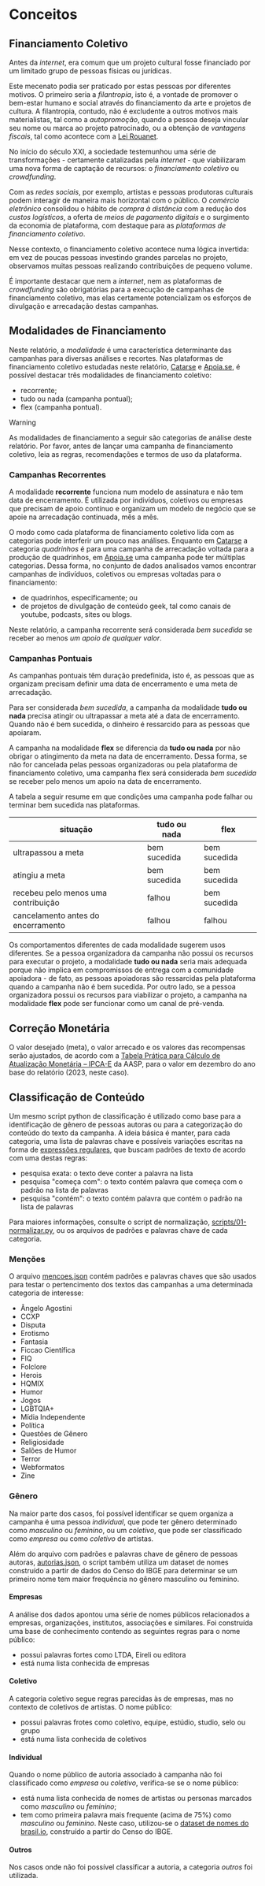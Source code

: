 # Conceitos

## Financiamento Coletivo

Antes da _internet_, era comum que um projeto cultural fosse financiado
por um limitado grupo de pessoas físicas ou jurídicas.

Este mecenato podia ser praticado por estas pessoas por diferentes motivos.
O primeiro seria a _filantropia_, isto é, a vontade de promover o bem-estar
humano e social através do financiamento da arte e projetos de cultura.
A filantropia, contudo, não é excludente a outros motivos mais materialistas,
tal como a _autopromoção_, quando a pessoa deseja vincular seu nome ou marca
ao projeto patrocinado, ou a obtenção de _vantagens fiscais_,
tal como acontece com a [Lei Rouanet](https://www.gov.br/secom/pt-br/fatos/brasil-contra-fake/noticias/2023/3/o-que-voce-precisa-saber-sobre-a-lei-rouanet).

No início do século XXI, a sociedade testemunhou uma série
de transformações - certamente catalizadas pela _internet_ - que viabilizaram
uma nova forma de captação de recursos: o _financiamento coletivo_
ou _crowdfunding_.

Com as _redes sociais_, por exemplo, artistas e pessoas produtoras culturais
podem interagir de maneira mais horizontal com o público. O _comércio eletrônico_
consolidou o hábito de _compra à distância_ com a redução dos _custos logísticos_,
a oferta de _meios de pagamento digitais_ e o surgimento da economia de plataforma,
com destaque para as _plataformas de financiamento coletivo_.

Nesse contexto, o financiamento coletivo acontece numa lógica invertida: em vez
de poucas pessoas investindo grandes parcelas no projeto, observamos muitas pessoas
realizando contribuições de pequeno volume.

É importante destacar que nem a _internet_, nem as plataformas de _crowdfunding_
são obrigatórias para a execução de campanhas de financiamento coletivo, mas
elas certamente potencializam os esforços de divulgação e arrecadação destas
campanhas.

## Modalidades de Financiamento

Neste relatório, a _modalidade_ é uma característica determinante das campanhas
para diversas análises e recortes. Nas plataformas de financiamento coletivo
estudadas neste relatório, [Catarse](https://www.catarse.me/)
e [Apoia.se](https://apoia.se/), é possível destacar três modalidades
de financiamento coletivo:

- recorrente;
- tudo ou nada (campanha pontual);
- flex (campanha pontual).

> [!WARNING] 
> As modalidades de financiamento a seguir são categorias de análise deste relatório.
> Por favor, antes de lançar uma campanha de financiamento coletivo, leia as regras,
> recomendações e termos de uso da plataforma.

### Campanhas Recorrentes

A modalidade **recorrente** funciona num modelo de assinatura e não tem data
de encerramento. É utilizada por indivíduos, coletivos ou empresas que precisam
de apoio contínuo e organizam um modelo de negócio que se apoie na arrecadação
continuada, mês a mês.

O modo como cada plataforma de financiamento coletivo lida com as categorias pode
interferir um pouco nas análises. Enquanto em [Catarse](https://www.catarse.me/)
a categoria _quadrinhos_ é para uma campanha de arrecadação voltada para a
produção de quadrinhos, em [Apoia.se](https://apoia.se/) uma campanha pode ter
múltiplas categorias. Dessa forma, no conjunto de dados analisados vamos encontrar
campanhas de indivíduos, coletivos ou empresas voltadas para o financiamento:

- de quadrinhos, especificamente; ou
- de projetos de divulgação de conteúdo geek, tal como canais de youtube, podcasts,
sites ou blogs.

Neste relatório, a campanha recorrente será considerada _bem sucedida_ se receber
ao menos _um apoio de qualquer valor_.

### Campanhas Pontuais

As campanhas pontuais têm duração predefinida, isto é, as pessoas que as organizam
precisam definir uma data de encerramento e uma meta de arrecadação.

Para ser considerada _bem sucedida_, a campanha da modalidade **tudo ou nada**
precisa atingir ou ultrapassar a meta até a data de encerramento. Quando não é
bem sucedida, o dinheiro é ressarcido para as pessoas que apoiaram.

A campanha na modalidade **flex** se diferencia da **tudo ou nada** por não
obrigar o atingimento da meta na data de encerramento. Dessa forma, se não for
cancelada pelas pessoas organizadoras ou pela plataforma de financiamento coletivo,
uma campanha flex será considerada _bem sucedida_ se receber pelo menos um apoio
na data de encerramento.

A tabela a seguir resume em que condições uma campanha pode falhar ou terminar
bem sucedida nas plataformas.

| situação                             | tudo ou nada | flex          |
|--------------------------------------|--------------|---------------|
| ultrapassou a meta                   | bem sucedida | bem sucedida  |
| atingiu a meta                       | bem sucedida | bem sucedida  |
| recebeu pelo menos uma contribuição  | falhou       | bem sucedida  |
| cancelamento antes do encerramento   | falhou       | falhou        |

Os comportamentos diferentes de cada modalidade sugerem usos diferentes. Se a pessoa
organizadora da campanha não possui os recursos para executar o projeto, a modalidade
**tudo ou nada** seria mais adequada porque não implica em compromissos de entrega
com a comunidade apoiadora - de fato, as pessoas apoiadoras são ressarcidas pela
plataforma quando a campanha não é bem sucedida. Por outro lado, se a pessoa
organizadora possui os recursos para viabilizar o projeto, a campanha na modalidade
**flex** pode ser funcionar como um canal de pré-venda.

## Correção Monetária

O valor desejado (meta), o valor arrecado e os valores das recompensas serão ajustados,
de acordo com a [Tabela Prática para Cálculo de Atualização Monetária – IPCA-E](https://www.aasp.org.br/suporte-profissional/indices-economicos/indices-judiciais/tabela-pratica-para-calculo-de-atualizacao-monetaria-ipca-e/)
da AASP, para o valor em dezembro do ano base do relatório (2023, neste caso).

## Classificação de Conteúdo

Um mesmo script python de classificação é utilizado como base para a identificação de gênero
de pessoas autoras ou para a categorização do conteúdo do texto da campanha. A ideia básica
é manter, para cada categoria, uma lista de palavras chave e possíveis variações escritas
na forma de [expressões regulares](https://pt.wikipedia.org/wiki/Express%C3%A3o_regular),
que buscam padrões de texto de acordo com uma destas regras:

- pesquisa exata: o texto deve conter a palavra na lista
- pesquisa "começa com": o texto contém palavra que começa com o padrão na lista de palavras
- pesquisa "contém": o texto contém palavra que contém o padrão na lista de palavras

Para maiores informações, consulte o script de normalização,
[scripts/01-normalizar.py](../../scripts/02-normalizacao/01-normalizar.py), ou os arquivos
de padrões e palavras chave de cada categoria.

### Menções

O arquivo [mencoes.json](../../scripts/02-normalizacao/mencoes.json) contém padrões
e palavras chaves que são usados para testar o pertencimento dos textos das campanhas
a uma determinada categoria de interesse:
- Ângelo Agostini
- CCXP
- Disputa
- Erotismo
- Fantasia
- Ficcao Científica
- FIQ
- Folclore
- Herois
- HQMIX
- Humor
- Jogos
- LGBTQIA+
- Mídia Independente
- Política
- Questões de Gênero
- Religiosidade
- Salões de Humor
- Terror
- Webformatos
- Zine

### Gênero

Na maior parte dos casos, foi possível identificar se quem organiza a campanha é uma
pessoa _individual_, que pode ter gênero determinado como _masculino_ ou _feminino_,
ou um _coletivo_, que pode ser classificado como _empresa_ ou como _coletivo_ de artistas.

Além do arquivo com padrões e palavras chave de gênero de pessoas autoras,
[autorias.json](../../scripts/02-normalizacao/autorias.json), o script também utiliza
um dataset de nomes construído a partir de dados do Censo do IBGE para determinar se
um primeiro nome tem maior frequência no gênero masculino ou feminino.

#### Empresas

A análise dos dados apontou uma série de nomes públicos relacionados a empresas,
organizações, institutos, associações e similares. Foi construída uma base de
conhecimento contendo as seguintes regras para o nome público:
- possui palavras fortes como LTDA, Eireli ou editora
- está numa lista conhecida de empresas

#### Coletivo

A categoria coletivo segue regras parecidas às de empresas, mas no contexto
de coletivos de artistas. O nome público:
- possui palavras frotes como coletivo, equipe, estúdio, studio, selo ou grupo
- está numa lista conhecida de coletivos

#### Individual

Quando o nome público de autoria associado à campanha não foi classificado
como _empresa_ ou _coletivo_, verifica-se se o nome público:
- está numa lista conhecida de nomes de artistas ou personas marcados como
_masculino_ ou _feminino_;
- tem como primeira palavra mais frequente (acima de 75%) como
_masculino_ ou _feminino_. Neste caso, utilizou-se o
[dataset de nomes do brasil.io](https://brasil.io/dataset/genero-nomes/nomes/),
construído a partir do Censo do IBGE.

#### Outros

Nos casos onde não foi possível classificar a autoria, a categoria _outros_
foi utilizada.
